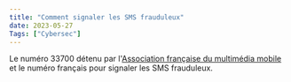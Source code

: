 ```yaml
---
title: "Comment signaler les SMS frauduleux"
date: 2023-05-27
Tags: ["Cybersec"]
---
```


Le numéro 33700 détenu par l'[Association française du multimédia mobile](https://af2m.org/) et le numéro français pour signaler les SMS frauduleux.